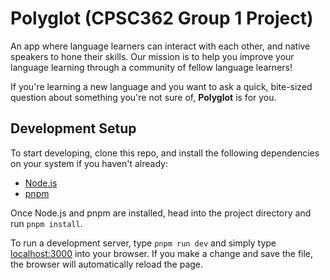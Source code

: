 
# Polyglot (CPSC362 Group 1 Project)

An app where language learners can interact with each other, and native speakers to hone their skills. Our mission is to help you improve your language learning through a community of fellow language learners!

If you're learning a new language and you want to ask a quick, bite-sized question about something you're not sure of, **Polyglot** is for you.

## Development Setup
To start developing, clone this repo, and install the following dependencies on your system if you haven't already: 
- [Node.js](https://nodejs.org/en/download)
- [pnpm](https://pnpm.io/installation)

Once Node.js and pnpm are installed, head into the project directory and run `pnpm install`.

To run a development server, type `pnpm run dev` and simply type <localhost:3000> into your browser. If you make a change and save the file, the browser will automatically reload the page.